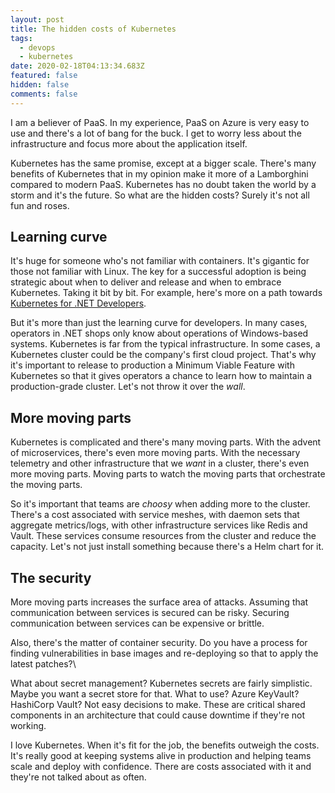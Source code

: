 ```yaml
---
layout: post
title: The hidden costs of Kubernetes
tags:
  - devops
  - kubernetes
date: 2020-02-18T04:13:34.683Z
featured: false
hidden: false
comments: false
---
```

I am a believer of PaaS. In my experience, PaaS on Azure is very easy to use and there's a lot of bang for the buck. I get to worry less about the infrastructure and focus more about the application itself. 

Kubernetes has the same promise, except at a bigger scale. There's many benefits of Kubernetes that in my opinion make it more of a Lamborghini compared to modern PaaS. Kubernetes has no doubt taken the world by a storm and it's the future. So what are the hidden costs? Surely it's not all fun and roses. 

## Learning curve

It's huge for someone who's not familiar with containers. It's gigantic for those not familiar with Linux. The key for a successful adoption is being strategic about when to deliver and release and when to embrace Kubernetes. Taking it bit by bit. For example, here's more on a path towards [Kubernetes for .NET Developers](https://gaunacode.com/net-developers-and-the-path-to-kubernetes).

But it's more than just the learning curve for developers. In many cases, operators in .NET shops only know about operations of Windows-based systems. Kubernetes is far from the typical infrastructure. In some cases, a Kubernetes cluster could be the company's first cloud project. That's why it's important to release to production a Minimum Viable Feature with Kubernetes so that it gives operators a chance to learn how to maintain a production-grade cluster. Let's not throw it over the _wall_.

## More moving parts

Kubernetes is complicated and there's many moving parts. With the advent of microservices, there's even more moving parts. With the necessary telemetry and other infrastructure that we _want_ in a cluster, there's even more moving parts. Moving parts to watch the moving parts that orchestrate the moving parts. 

So it's important that teams are *choosy* when adding more to the cluster. There's a cost associated with service meshes, with daemon sets that aggregate metrics/logs, with other infrastructure services like Redis and Vault.  These services consume resources from the cluster and reduce the capacity. Let's not just install something because there's a Helm chart for it.

## The security

More moving parts increases the surface area of attacks. Assuming that communication between services is secured can be risky. Securing communication between services can be expensive or brittle.

Also, there's the matter of container security. Do you have a process for finding vulnerabilities in base images and re-deploying so that to apply the latest patches?\

What about secret management? Kubernetes secrets are fairly simplistic. Maybe you want a secret store for that. What to use? Azure KeyVault? HashiCorp Vault? Not easy decisions to make. These are critical shared components in an architecture that could cause downtime if they're not working.


I love Kubernetes. When it's fit for the job, the benefits outweigh the costs. It's really good at keeping systems alive in production and helping teams scale and deploy with confidence. There are costs associated with it and they're not talked about as often.
